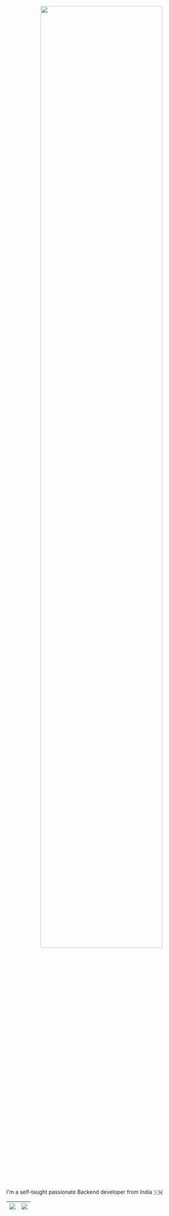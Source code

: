 




<p align="center"><a href="https://Ayush-projects.github.io"><img width="80%" src="https://i.ibb.co/g4HqFjg/Colorful-Planets-Outer-Space-General-Twitch-Banner.png" /></a></p>


I'm a self-taught passionate Backend developer from India 🇮🇳
  


| <img align="center" src="https://github-readme-stats.vercel.app/api?username=Ayush-projects&include_all_commits=true&count_private=true&show_icons=true&theme=react&custom_title=My GitHub Stats" />| <a href="https://github.com/Ayush-projects"><img align="center" src="https://github-readme-stats.vercel.app/api/top-langs/?username=Ayush-projects&layout=compact&theme=buefy&hide_border=true" /></a> |
| ------------- | ------------- |

